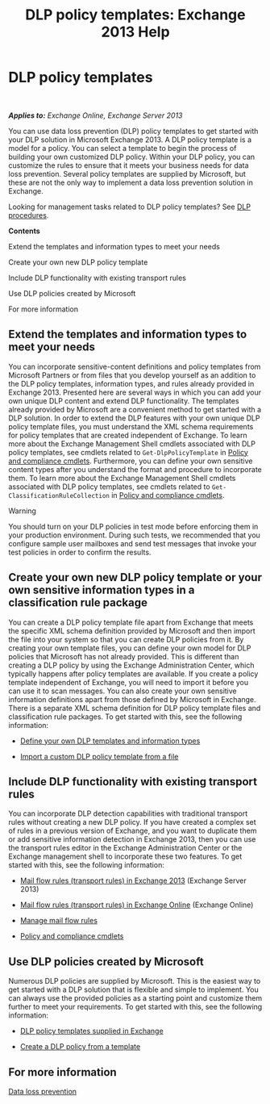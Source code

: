 ﻿---
title: 'DLP policy templates: Exchange 2013 Help'
TOCTitle: DLP policy templates
ms:assetid: c7b1a8e4-30d9-4409-85c5-f85ae023737d
ms:mtpsurl: https://technet.microsoft.com/en-us/library/JJ657730(v=EXCHG.150)
ms:contentKeyID: 49300690
ms.date: 12/10/2017
mtps_version: v=EXCHG.150
---

# DLP policy templates

 

_**Applies to:** Exchange Online, Exchange Server 2013_


You can use data loss prevention (DLP) policy templates to get started with your DLP solution in Microsoft Exchange 2013. A DLP policy template is a model for a policy. You can select a template to begin the process of building your own customized DLP policy. Within your DLP policy, you can customize the rules to ensure that it meets your business needs for data loss prevention. Several policy templates are supplied by Microsoft, but these are not the only way to implement a data loss prevention solution in Exchange.

Looking for management tasks related to DLP policy templates? See [DLP procedures](dlp-procedures-exchange-2013-help.md).

**Contents**

Extend the templates and information types to meet your needs

Create your own new DLP policy template

Include DLP functionality with existing transport rules

Use DLP policies created by Microsoft

For more information

## Extend the templates and information types to meet your needs

You can incorporate sensitive-content definitions and policy templates from Microsoft Partners or from files that you develop yourself as an addition to the DLP policy templates, information types, and rules already provided in Exchange 2013. Presented here are several ways in which you can add your own unique DLP content and extend DLP functionality. The templates already provided by Microsoft are a convenient method to get started with a DLP solution. In order to extend the DLP features with your own unique DLP policy template files, you must understand the XML schema requirements for policy templates that are created independent of Exchange. To learn more about the Exchange Management Shell cmdlets associated with DLP policy templates, see cmdlets related to `Get-DlpPolicyTemplate` in [Policy and compliance cmdlets](https://technet.microsoft.com/en-us/library/dd298082\(v=exchg.150\)). Furthermore, you can define your own sensitive content types after you understand the format and procedure to incorporate them. To learn more about the Exchange Management Shell cmdlets associated with DLP policy templates, see cmdlets related to `Get-ClassificationRuleCollection` in [Policy and compliance cmdlets](https://technet.microsoft.com/en-us/library/dd298082\(v=exchg.150\)).


> [!WARNING]
> You should turn on your DLP policies in test mode before enforcing them in your production environment. During such tests, we recommended that you configure sample user mailboxes and send test messages that invoke your test policies in order to confirm the results.



## Create your own new DLP policy template or your own sensitive information types in a classification rule package

You can create a DLP policy template file apart from Exchange that meets the specific XML schema definition provided by Microsoft and then import the file into your system so that you can create DLP policies from it. By creating your own template files, you can define your own model for DLP policies that Microsoft has not already provided. This is different than creating a DLP policy by using the Exchange Administration Center, which typically happens after policy templates are available. If you create a policy template independent of Exchange, you will need to import it before you can use it to scan messages. You can also create your own sensitive information definitions apart from those defined by Microsoft in Exchange. There is a separate XML schema definition for DLP policy template files and classification rule packages. To get started with this, see the following information:

  -  [Define your own DLP templates and information types](define-your-own-dlp-templates-and-information-types-exchange-2013-help.md)

  -  [Import a custom DLP policy template from a file](import-a-custom-dlp-policy-template-from-a-file-exchange-2013-help.md)

## Include DLP functionality with existing transport rules

You can incorporate DLP detection capabilities with traditional transport rules without creating a new DLP policy. If you have created a complex set of rules in a previous version of Exchange, and you want to duplicate them or add sensitive information detection in Exchange 2013, then you can use the transport rules editor in the Exchange Administration Center or the Exchange management shell to incorporate these two features. To get started with this, see the following information:

  -  [Mail flow rules (transport rules) in Exchange 2013](mail-flow-rules-transport-rules-in-exchange-2013-exchange-2013-help.md) (Exchange Server 2013)

  -  [Mail flow rules (transport rules) in Exchange Online](https://technet.microsoft.com/en-us/library/jj919238\(v=exchg.150\)) (Exchange Online)

  -  [Manage mail flow rules](manage-mail-flow-rules-exchange-2013-help.md)
    
  -  [Policy and compliance cmdlets](https://technet.microsoft.com/en-us/library/dd298082\(v=exchg.150\))

## Use DLP policies created by Microsoft

Numerous DLP policies are supplied by Microsoft. This is the easiest way to get started with a DLP solution that is flexible and simple to implement. You can always use the provided policies as a starting point and customize them further to meet your requirements. To get started with this, see the following information:

  - [DLP policy templates supplied in Exchange](dlp-policy-templates-supplied-in-exchange-exchange-2013-help.md)

  - [Create a DLP policy from a template](how-to-new-dlp-data-loss-prevention-policy-template.md)

## For more information

[Data loss prevention](technical-overview-of-dlp-data-loss-prevention-in-exchange.md)

